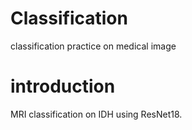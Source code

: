 # Classification
classification practice on medical image

# introduction
MRI classification on IDH using ResNet18.
